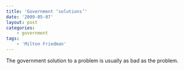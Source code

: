 ```yaml
---
title: 'Government ‘solutions’'
date: '2009-05-07'
layout: post
categories:
    - government
tags:
    - 'Milton Friedman'
---
```


The government solution to a problem is usually as bad as the problem.